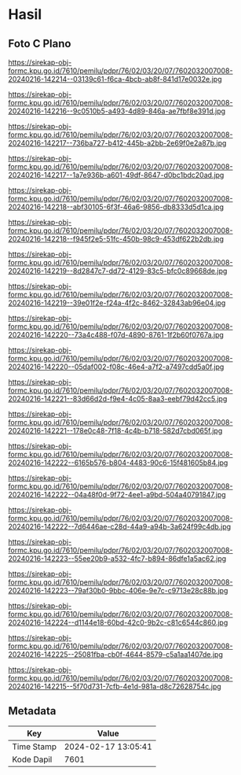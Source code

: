 # Hasil

## Foto C Plano

https://sirekap-obj-formc.kpu.go.id/7610/pemilu/pdpr/76/02/03/20/07/7602032007008-20240216-142214--03139c61-f6ca-4bcb-ab8f-841d17e0032e.jpg

https://sirekap-obj-formc.kpu.go.id/7610/pemilu/pdpr/76/02/03/20/07/7602032007008-20240216-142216--9c0510b5-a493-4d89-846a-ae7fbf8e391d.jpg

https://sirekap-obj-formc.kpu.go.id/7610/pemilu/pdpr/76/02/03/20/07/7602032007008-20240216-142217--736ba727-b412-445b-a2bb-2e69f0e2a87b.jpg

https://sirekap-obj-formc.kpu.go.id/7610/pemilu/pdpr/76/02/03/20/07/7602032007008-20240216-142217--1a7e936b-a601-49df-8647-d0bc1bdc20ad.jpg

https://sirekap-obj-formc.kpu.go.id/7610/pemilu/pdpr/76/02/03/20/07/7602032007008-20240216-142218--abf30105-6f3f-46a6-9856-db8333d5d1ca.jpg

https://sirekap-obj-formc.kpu.go.id/7610/pemilu/pdpr/76/02/03/20/07/7602032007008-20240216-142218--f945f2e5-51fc-450b-98c9-453df622b2db.jpg

https://sirekap-obj-formc.kpu.go.id/7610/pemilu/pdpr/76/02/03/20/07/7602032007008-20240216-142219--8d2847c7-dd72-4129-83c5-bfc0c89668de.jpg

https://sirekap-obj-formc.kpu.go.id/7610/pemilu/pdpr/76/02/03/20/07/7602032007008-20240216-142219--39e01f2e-f24a-4f2c-8462-32843ab96e04.jpg

https://sirekap-obj-formc.kpu.go.id/7610/pemilu/pdpr/76/02/03/20/07/7602032007008-20240216-142220--73a4c488-f07d-4890-8761-1f2b60f0767a.jpg

https://sirekap-obj-formc.kpu.go.id/7610/pemilu/pdpr/76/02/03/20/07/7602032007008-20240216-142220--05daf002-f08c-46e4-a7f2-a7497cdd5a0f.jpg

https://sirekap-obj-formc.kpu.go.id/7610/pemilu/pdpr/76/02/03/20/07/7602032007008-20240216-142221--83d66d2d-f9e4-4c05-8aa3-eebf79d42cc5.jpg

https://sirekap-obj-formc.kpu.go.id/7610/pemilu/pdpr/76/02/03/20/07/7602032007008-20240216-142221--178e0c48-7f18-4c4b-b718-582d7cbd065f.jpg

https://sirekap-obj-formc.kpu.go.id/7610/pemilu/pdpr/76/02/03/20/07/7602032007008-20240216-142222--6165b576-b804-4483-90c6-15f481605b84.jpg

https://sirekap-obj-formc.kpu.go.id/7610/pemilu/pdpr/76/02/03/20/07/7602032007008-20240216-142222--04a48f0d-9f72-4ee1-a9bd-504a40791847.jpg

https://sirekap-obj-formc.kpu.go.id/7610/pemilu/pdpr/76/02/03/20/07/7602032007008-20240216-142222--7d6446ae-c28d-44a9-a94b-3a624f99c4db.jpg

https://sirekap-obj-formc.kpu.go.id/7610/pemilu/pdpr/76/02/03/20/07/7602032007008-20240216-142223--55ee20b9-a532-4fc7-b894-86dfe1a5ac62.jpg

https://sirekap-obj-formc.kpu.go.id/7610/pemilu/pdpr/76/02/03/20/07/7602032007008-20240216-142223--79af30b0-9bbc-406e-9e7c-c9713e28c88b.jpg

https://sirekap-obj-formc.kpu.go.id/7610/pemilu/pdpr/76/02/03/20/07/7602032007008-20240216-142224--d1144e18-60bd-42c0-9b2c-c81c6544c860.jpg

https://sirekap-obj-formc.kpu.go.id/7610/pemilu/pdpr/76/02/03/20/07/7602032007008-20240216-142225--25081fba-cb0f-4644-8579-c5a1aa1407de.jpg

https://sirekap-obj-formc.kpu.go.id/7610/pemilu/pdpr/76/02/03/20/07/7602032007008-20240216-142215--5f70d731-7cfb-4e1d-981a-d8c72628754c.jpg


## Metadata

| Key        | Value               |
| ---------- | ------------------- |
| Time Stamp | 2024-02-17 13:05:41 |
| Kode Dapil | 7601                |



